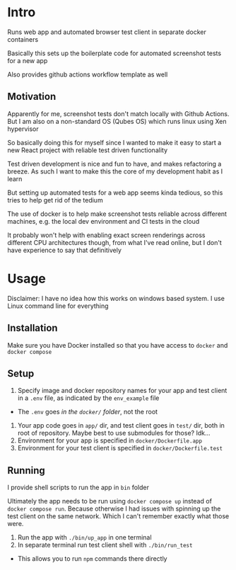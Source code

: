# Intro

Runs web app and automated browser test client in separate docker containers

Basically this sets up the boilerplate code for automated screenshot tests for a new app

Also provides github actions workflow template as well

## Motivation

Apparently for me, screenshot tests don't match locally with Github Actions. But I am also on a non-standard OS (Qubes OS) which runs linux using Xen hypervisor

So basically doing this for myself since I wanted to make it easy to start a new React project with reliable test driven functionality

Test driven development is nice and fun to have, and makes refactoring a breeze.
As such I want to make this the core of my development habit as I learn

But setting up automated tests for a web app seems kinda tedious, so this tries to help get rid of the tedium

The use of docker is to help make screenshot tests reliable across different machines, e.g. the local dev environment and CI tests in the cloud

It probably won't help with enabling exact screen renderings across different CPU architectures though, from what I've read online, but I don't have experience to say that definitively

# Usage

Disclaimer: I have no idea how this works on windows based system.
I use Linux command line for everything

## Installation

Make sure you have Docker installed so that you have access to `docker` and `docker compose`

## Setup

1. Specify image and docker repository names for your app and test client in a `.env` file, as indicated by the `env_example` file
  - The `.env` goes *in the `docker/` folder*, not the root
1. Your app code goes in `app/` dir, and test client goes in `test/` dir, both in root of repository. Maybe best to use submodules for those? Idk...
1. Environment for your app is specified in `docker/Dockerfile.app`
1. Environment for your test client is specified in `docker/Dockerfile.test`

## Running

I provide shell scripts to run the app in `bin` folder

Ultimately the app needs to be run using `docker compose up` instead of `docker compose run`.
Because otherwise I had issues with spinning up the test client on the same network.
Which I can't remember exactly what those were.

1. Run the app with `./bin/up_app` in one terminal
1. In separate terminal run test client shell with `./bin/run_test`
  - This allows you to run `npm` commands there directly
